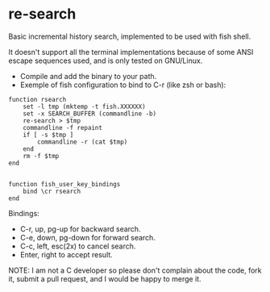 re-search
=========

Basic incremental history search, implemented to be used with fish shell.

It doesn't support all the terminal implementations because of some ANSI
escape sequences used, and is only tested on GNU/Linux.

* Compile and add the binary to your path.
* Exemple of fish configuration to bind to C-r (like zsh or bash):


```
function rsearch
	set -l tmp (mktemp -t fish.XXXXXX)
	set -x SEARCH_BUFFER (commandline -b)
	re-search > $tmp
	commandline -f repaint
	if [ -s $tmp ]
	    commandline -r (cat $tmp)
	end
	rm -f $tmp
end


function fish_user_key_bindings
	bind \cr rsearch
end
```


Bindings:

* C-r, up, pg-up for backward search.
* C-e, down, pg-down for forward search.
* C-c, left, esc(2x) to cancel search.
* Enter, right to accept result.

NOTE: I am not a C developer so please don't complain about the code, fork it,
submit a pull request, and I would be happy to merge it.
